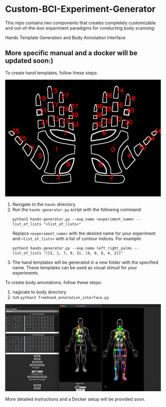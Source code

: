 # Custom-BCI-Experiment-Generator
This repo contains two components that creates completely customizable and out-of-the-box experiment paradigms for conducting body scanning: 

Hands Template Generation and Body Annotation Interface

More specific manual and a docker will be updated soon:)
---
To create hand templates, follow these steps:

![Hands Indices](https://github.com/Cheersbbg/Custom-BCI-Experiment-Generator/blob/main/hand-contours-labels.png)

1. Navigate to the `hands` directory.
2. Run the `hands-generator.py` script with the following command:
    ```
    python3 hands-generator.py --exp_name <experiment_name> --list_of_lists "<list_of_lists>"
    ```
    Replace `<experiment_name>` with the desired name for your experiment and `<list_of_lists>` with a list of contour indices. For example:
    ```
    python3 hands-generator.py --exp_name left_right_palms --list_of_lists "[[5, 1, 7, 9, 3], [6, 0, 8, 4, 2]]"
    ```
3. The hand templates will be generated in a new folder with the specified name. These templates can be used as visual stimuli for your experiments.

To create body annotations, follow these steps:

1. nagivate to body directory 
2. run `python3 freehand_annotation_interface.py`

![Experiments Demo](https://github.com/Cheersbbg/Custom-BCI-Experiment-Generator/blob/main/demo.gif)

More detailed instructions and a Docker setup will be provided soon.

